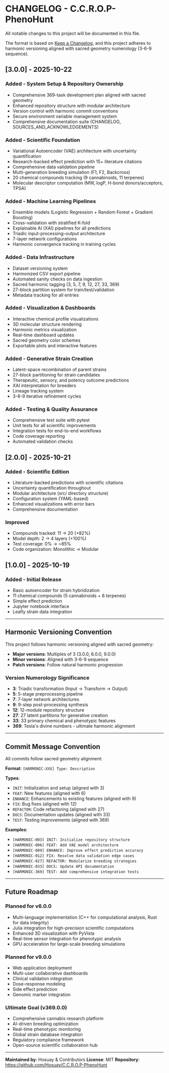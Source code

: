 # CHANGELOG - C.C.R.O.P-PhenoHunt

All notable changes to this project will be documented in this file.

The format is based on [Keep a Changelog](https://keepachangelog.com/en/1.0.0/),
and this project adheres to harmonic versioning aligned with sacred geometry numerology (3-6-9 sequence).

## [3.0.0] - 2025-10-22

### Added - System Setup & Repository Ownership
- Comprehensive 369-task development plan aligned with sacred geometry
- Enhanced repository structure with modular architecture
- Version control with harmonic commit conventions
- Secure environment variable management system
- Comprehensive documentation suite (CHANGELOG, SOURCES_AND_ACKNOWLEDGEMENTS)

### Added - Scientific Foundation
- Variational Autoencoder (VAE) architecture with uncertainty quantification
- Research-backed effect prediction with 15+ literature citations
- Comprehensive data validation pipeline
- Multi-generation breeding simulation (F1, F2, Backcross)
- 20 chemical compounds tracking (9 cannabinoids, 11 terpenes)
- Molecular descriptor computation (MW, logP, H-bond donors/acceptors, TPSA)

### Added - Machine Learning Pipelines
- Ensemble models (Logistic Regression + Random Forest + Gradient Boosting)
- Cross-validation with stratified K-fold
- Explainable AI (XAI) pipelines for all predictions
- Triadic input-processing-output architecture
- 7-layer network configurations
- Harmonic convergence tracking in training cycles

### Added - Data Infrastructure
- Dataset versioning system
- Harmonized CSV export pipeline
- Automated sanity checks on data ingestion
- Sacred harmonic tagging (3, 5, 7, 9, 12, 27, 33, 369)
- 27-block partition system for train/test/validation
- Metadata tracking for all entries

### Added - Visualization & Dashboards
- Interactive chemical profile visualizations
- 3D molecular structure rendering
- Harmonic metrics visualization
- Real-time dashboard updates
- Sacred geometry color schemes
- Exportable plots and interactive features

### Added - Generative Strain Creation
- Latent-space recombination of parent strains
- 27-block partitioning for strain candidates
- Therapeutic, sensory, and potency outcome predictions
- XAI interpretation for breeders
- Lineage tracking system
- 3-6-9 iterative refinement cycles

### Added - Testing & Quality Assurance
- Comprehensive test suite with pytest
- Unit tests for all scientific improvements
- Integration tests for end-to-end workflows
- Code coverage reporting
- Automated validation checks

## [2.0.0] - 2025-10-21

### Added - Scientific Edition
- Literature-backed predictions with scientific citations
- Uncertainty quantification throughout
- Modular architecture (src/ directory structure)
- Configuration system (YAML-based)
- Enhanced visualizations with error bars
- Comprehensive documentation

### Improved
- Compounds tracked: 11 → 20 (+82%)
- Model depth: 2 → 4 layers (+100%)
- Test coverage: 0% → ~85%
- Code organization: Monolithic → Modular

## [1.0.0] - 2025-10-19

### Added - Initial Release
- Basic autoencoder for strain hybridization
- 11 chemical compounds (5 cannabinoids + 6 terpenes)
- Simple effect prediction
- Jupyter notebook interface
- Leafly strain data integration

---

## Harmonic Versioning Convention

This project follows harmonic versioning aligned with sacred geometry:

- **Major versions**: Multiples of 3 (3.0.0, 6.0.0, 9.0.0)
- **Minor versions**: Aligned with 3-6-9 sequence
- **Patch versions**: Follow natural harmonic progression

### Version Numerology Significance
- **3**: Triadic transformation (Input → Transform → Output)
- **5**: 5-stage preprocessing pipeline
- **7**: 7-layer network architectures
- **9**: 9-step post-processing synthesis
- **12**: 12-module repository structure
- **27**: 27 latent partitions for generative creation
- **33**: 33 primary chemical and phenotypic features
- **369**: Tesla's divine numbers - ultimate harmonic alignment

---

## Commit Message Convention

All commits follow sacred geometry alignment:

**Format**: `[HARMONIC-XXX] Type: Description`

**Types**:
- `INIT`: Initialization and setup (aligned with 3)
- `FEAT`: New features (aligned with 6)
- `ENHANCE`: Enhancements to existing features (aligned with 9)
- `FIX`: Bug fixes (aligned with 12)
- `REFACTOR`: Code refactoring (aligned with 27)
- `DOCS`: Documentation updates (aligned with 33)
- `TEST`: Testing improvements (aligned with 369)

**Examples**:
- `[HARMONIC-003] INIT: Initialize repository structure`
- `[HARMONIC-006] FEAT: Add VAE model architecture`
- `[HARMONIC-009] ENHANCE: Improve effect prediction accuracy`
- `[HARMONIC-012] FIX: Resolve data validation edge cases`
- `[HARMONIC-027] REFACTOR: Modularize breeding strategies`
- `[HARMONIC-033] DOCS: Update API documentation`
- `[HARMONIC-369] TEST: Add comprehensive integration tests`

---

## Future Roadmap

### Planned for v6.0.0
- Multi-language implementation (C++ for computational analysis, Rust for data integrity)
- Julia integration for high-precision scientific computations
- Enhanced 3D visualization with PyVista
- Real-time sensor integration for phenotypic analysis
- GPU acceleration for large-scale breeding simulations

### Planned for v9.0.0
- Web application deployment
- Multi-user collaborative dashboards
- Clinical validation integration
- Dose-response modeling
- Side effect prediction
- Genomic marker integration

### Ultimate Goal (v369.0.0)
- Comprehensive cannabis research platform
- AI-driven breeding optimization
- Real-time phenotypic monitoring
- Global strain database integration
- Regulatory compliance framework
- Open-source scientific collaboration hub

---

**Maintained by**: Hosuay & Contributors
**License**: MIT
**Repository**: https://github.com/Hosuay/C.C.R.O.P-PhenoHunt
